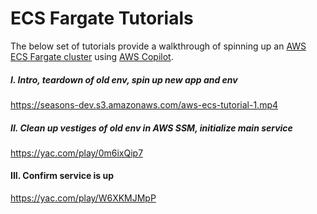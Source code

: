 # ECS Fargate Tutorials

The below set of tutorials provide a walkthrough of spinning up an [AWS ECS Fargate cluster](https://aws.amazon.com/fargate) using [AWS Copilot](https://aws.github.io/copilot-cli/).

##### I. Intro, teardown of old env, spin up new app and env

https://seasons-dev.s3.amazonaws.com/aws-ecs-tutorial-1.mp4

##### II. Clean up vestiges of old env in AWS SSM, initialize main service

https://yac.com/play/0m6ixQip7

#### III. Confirm service is up

https://yac.com/play/W6XKMJMpP
